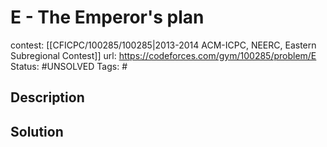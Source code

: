 # E - The Emperor's plan

contest: [[CFICPC/100285/100285|2013-2014 ACM-ICPC, NEERC, Eastern Subregional Contest]]
url: https://codeforces.com/gym/100285/problem/E
Status: #UNSOLVED
Tags: #

## Description

## Solution

